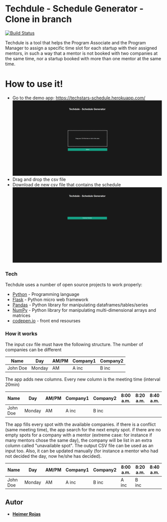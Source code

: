# Techdule - Schedule Generator - Clone in branch

[![Build Status](https://travis-ci.org/joemccann/dillinger.svg?branch=master)](https://travis-ci.org/joemccann/dillinger)

Techdule is a tool that helps the Program Associate and the Program Manager to  assign a specific time slot for each startup with their assigned mentors, in such a way that a mentor is not booked with two companies at the same time, nor a startup booked with more than one mentor at the same time.


# How to use it!

  - Go to the demo app: https://techstars-schedule.herokuapp.com/
  ![index_image](https://github.com/HeimerR/Techstarts-schedule/blob/main/0.png)
  - Drag and drop the csv file
  - Download de new csv file that contains the schedule
  ![index_image](https://github.com/HeimerR/Techstarts-schedule/blob/main/1.png)


### Tech

Techdule uses a number of open source projects to work properly:

* [Python](https://www.python.org/) - Programming language
* [Flask](https://flask.palletsprojects.com/en/1.1.x/) - Python micro web framework
* [Pandas](https://pandas.pydata.org/) - Python library for manipulating dataframes/tables/series
* [NumPy](https://numpy.org/) - Python library for manipulating  multi-dimensional arrays and matrices
* [codepen.io](https://codepen.io/TheLukasWeb/pen/qlGDa) - front end resourses


### How it works

The input csv file must have the following structure. The number of companies can be different

| Name | Day | AM/PM | Company1 | Company2 |
| ------ | ------ | ----- | ------ | ------ |
| John Doe | Monday | AM | A inc | B inc |

The app adds new columns. Every new column is the meeting time (interval 20min)

| Name | Day | AM/PM | Company1 | Company2 | 8:00 a.m. | 8:20 a.m. | 8:40 a.m. |
| ------ | ------ | ----- | ------ | ------ | ------ | ------ | ------ |
| John Doe | Monday | AM | A inc | B inc |

The app fills every spot with the available companies. if there is a conflict (same meeting time), the app search for the next empty spot. if there are no empty spots for a company with a mentor (extreme case: for instance if many mentors chose the same day), the company will be list in an extra column called "unavailable spot". 
The output CSV file can be used as an input too. Also, it can be updated manually (for instance a mentor who had not decided the day, now he/she has decided).

| Name | Day | AM/PM | Company1 | Company2 | 8:00 a.m. | 8:20 a.m. | 8:40 a.m. |
| ------ | ------ | ----- | ------ | ------ | ------ | ------ | ------ |
| John Doe | Monday | AM | A inc | B inc | A inc | B inc |


## Autor
* [**Heimer Rojas**](https://github.com/HeimerR)

